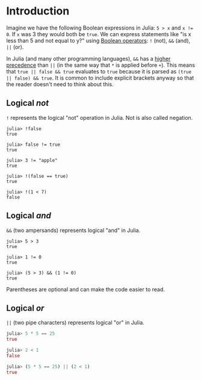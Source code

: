 # Introduction

Imagine we have the following Boolean expressions in Julia: `5 > x` and `x != 0`.
If `x` was 3 they would both be `true`.
We can express statements like "is x less than 5 and not equal to y?" using [Boolean operators](https://docs.julialang.org/en/v1/manual/mathematical-operations/#Boolean-Operators): `!` (not), `&&` (and), `||` (or).

In Julia (and many other programming languages), `&&` has a [higher precedence][operator-precedence] than `||` (in the same way that `*` is applied before `+`).
This means that `true || false && true` evaluates to `true` because it is parsed as `(true || false) && true`.
It is common to include explicit brackets anyway so that the reader doesn't need to think about this.

## Logical _not_

`!` represents the logical "not" operation in  Julia.
Not is also called negation.

```julia-repl
julia> !false
true

julia> false != true
true

julia> 3 != "apple"
true

julia> !(false == true)
true

julia> !(1 < 7)
false
```

## Logical _and_

`&&` (two ampersands) represents logical "and" in Julia.

```julia-repl
julia> 5 > 3
true

julia> 1 != 0
true

julia> (5 > 3) && (1 != 0)
true
```

Parentheses are optional and can make the code easier to read.

## Logical _or_

`||` (two pipe characters) represents logical "or" in Julia.

```julia
julia> 5 * 5 == 25
true

julia> 2 < 1
false

julia> (5 * 5 == 25) || (2 < 1)
true
```

[operator-precedence]: https://docs.julialang.org/en/v1/manual/mathematical-operations/#Operator-Precedence-and-Associativity
